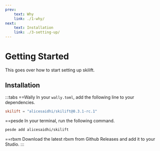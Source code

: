 ```yaml
---
prev:
    text: Why
    link: ./1-why/
next:
    text: Installation
    link: ./3-setting-up/
---
```


# Getting Started

This goes over how to start setting up skilift.

## Installation

:::tabs
==Wally
In your `wally.toml`, add the following line to your dependencies.

```toml
skilift = "alicesaidhi/skilift@0.3.1-rc.1"
```

==pesde
In your terminal, run the following command.

```sh
pesde add alicesaidhi/skilift
```

==rbxm
Download the latest rbxm from Github Releases and add it to your Studio.
:::
